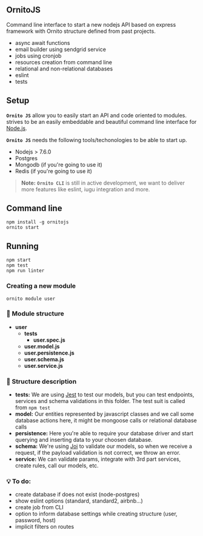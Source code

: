 ## OrnitoJS
Command line interface to start a new nodejs API based on express framework with Ornito structure defined from past projects.
- async await functions
- email builder using sendgrid service
- jobs using cronjob
- resources creation from command line
- relational and non-relational databases
- eslint
- tests

## Setup

**`Ornito JS`** allow you to easily start an API and code oriented to modules. strives to be an easily embeddable and beautiful command line interface for [Node.js](https://nodejs.org/).

**`Ornito JS`** needs the following tools/techonologies to be able to start up.
- Nodejs > 7.6.0
- Postgres
- Mongodb (if you're going to use it)
- Redis (if you're going to use it)

> **Note:** **`Ornito CLI`** is still in active development, we want to deliver more features like eslint, iugu integration and more.

## Command line
``` shell
npm install -g ornitojs
ornito start
```

## Running
``` shell
npm start
npm test
npm run linter
```

### Creating a new module
``` shell
ornito module user
```

### 🔧 Module structure
* **user**
    * **__tests__**
      * **user.spec.js**
    * **user.model.js**
    * **user.persistence.js**
    * **user.schema.js**
    * **user.service.js**

### 💬 Structure description
* **__tests__:** We are using [Jest](https://facebook.github.io/jest/) to test our models, but you can test endpoints, services and schema validations in this folder. The test suit is called from `npm test`
* **model:** Our entities represented by javascript classes and we call some database actions here, it might be mongoose calls or relational database calls
* **persistence:** Here you're able to require your database driver and start querying and inserting data to your choosen database. 
* **schema:** We're using [Joi](https://github.com/hapijs/joi) to validate our models, so when we receive a request, if the payload validation is not correct, we throw an error.
* **service:** We can validate params, integrate with 3rd part services, create rules, call our models, etc.

### 💡 To do:

* create database if does not exist (node-postgres)
* show eslint options (standard, standard2, airbnb...)
* create job from CLI
* option to inform database settings while creating structure (user, password, host)
* implicit filters on routes
